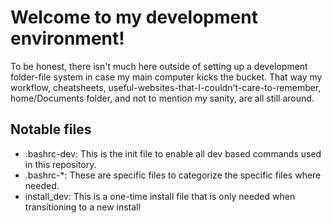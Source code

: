 <h1>Welcome to my development environment!</h1>
<p>To be honest, there isn't much here outside of setting up a development folder-file system in case my main computer kicks the bucket. That way my workflow, cheatsheets, useful-websites-that-I-couldn't-care-to-remember, home/Documents folder, and not to mention my sanity, are all still around.</p>

<h2>Notable files</h2>
<ul>
    <li>.bashrc-dev: This is the init file to enable all dev based commands used in this repository.</li>
    <li>.bashrc-*: These are specific files to categorize the specific files where needed.</li>
    <li>install_dev: This is a one-time install file that is only needed when transitioning to a new install</li>
<ul>
